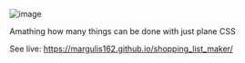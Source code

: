 ![image](https://github.com/user-attachments/assets/79dbd89e-c5b0-41f2-bbe5-12f7d9d7d738)

Amathing how many things can be done with just plane CSS

See live: https://margulis162.github.io/shopping_list_maker/
